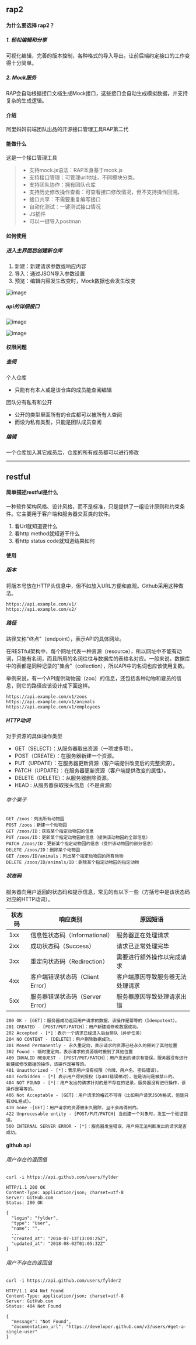 ## rap2

#### 为什么要选择 rap2？
##### 1. 轻松编辑和分享
可视化编辑，完善的版本控制，各种格式的导入导出。让前后端约定接口的工作变得十分简单。

##### 2. Mock服务
RAP会自动根据接口文档生成Mock接口，这些接口会自动生成模拟数据，并支持复杂的生成逻辑。

#### 介绍

阿里妈妈前端团队出品的开源接口管理工具RAP第二代


#### 能做什么

这是一个接口管理工具

> - 支持mock.js语法：RAP本身基于mcok.js
> - 支持接口管理：可管理url地址，不同模块分类。
> - 支持团队协作：拥有团队仓库
> - 支持历史修改操作查看：可查看接口修改情况，但不支持操作回溯。
> - 接口共享：不需要重复编写接口
> - 自动化测试：一键测试接口情况
> - JS插件
> - 可以一键导入postman

#### 如何使用

##### 进入主界面后创建新仓库

1. 新建：新建请求参数或响应内容
1. 导入：通过JSON导入参数设置
1. 预览：编辑内容发生改变时，Mock数据也会发生改变

![image](https://upload-images.jianshu.io/upload_images/6095375-5964d852f5023b39.png?imageMogr2/auto-orient/)

##### api的详细接口

![image](https://upload-images.jianshu.io/upload_images/6095375-e7ca01e0da897bcc.png?imageMogr2/auto-orient/strip%7CimageView2/2/w/700)

![image](https://upload-images.jianshu.io/upload_images/6095375-ab4d84502815f8d3.png?imageMogr2/auto-orient/)

#### 权限问题

##### 查阅

个人仓库
- 只能有有本人或是该仓库的成员能查阅编辑

团队分有私有和公开
- 公开的类型里面所有的仓库都可以被所有人查阅
- 而设为私有类型，只能是团队成员查阅

##### 编辑

一个仓库加入其它成员后，仓库的所有成员都可以进行修改

---

## restful

#### 简单描述restful是什么

一种软件架构风格、设计风格，而不是标准，只是提供了一组设计原则和约束条件。它主要用于客户端和服务器交互类的软件。

1. 看Url就知道要什么
1. 看http method就知道干什么
1. 看http status code就知道结果如何


#### 使用

##### 版本

将版本号放在HTTP头信息中，但不如放入URL方便和直观。Github采用这种做法。

```
https://api.example.com/v1/
https://api.example.com/v2/
```

##### 路径

路径又称"终点"（endpoint），表示API的具体网址。

在RESTful架构中，每个网址代表一种资源（resource），所以网址中不能有动词，只能有名词，而且所用的名词往往与数据库的表格名对应。一般来说，数据库中的表都是同种记录的"集合"（collection），所以API中的名词也应该使用复数。

举例来说，有一个API提供动物园（zoo）的信息，还包括各种动物和雇员的信息，则它的路径应该设计成下面这样。


```
https://api.example.com/v1/zoos
https://api.example.com/v1/animals
https://api.example.com/v1/employees
```


##### HTTP动词

对于资源的具体操作类型

- GET（SELECT）：从服务器取出资源（一项或多项）。
- POST（CREATE）：在服务器新建一个资源。
- PUT（UPDATE）：在服务器更新资源（客户端提供改变后的完整资源）。
- PATCH（UPDATE）：在服务器更新资源（客户端提供改变的属性）。
- DELETE（DELETE）：从服务器删除资源。
- HEAD : 从服务器获取报头信息（不是资源）

###### 举个栗子

```url
GET /zoos：列出所有动物园
POST /zoos：新建一个动物园
GET /zoos/ID：获取某个指定动物园的信息
PUT /zoos/ID：更新某个指定动物园的信息（提供该动物园的全部信息）
PATCH /zoos/ID：更新某个指定动物园的信息（提供该动物园的部分信息）
DELETE /zoos/ID：删除某个动物园
GET /zoos/ID/animals：列出某个指定动物园的所有动物
DELETE /zoos/ID/animals/ID：删除某个指定动物园的指定动物
```


##### 状态码

服务器向用户返回的状态码和提示信息，常见的有以下一些（方括号中是该状态码对应的HTTP动词）。


状态码 |	响应类别|	原因短语
---|---|---
1xx |   信息性状态码（Informational）   |   服务器正在处理请求
2xx |   成功状态码（Success）           |   请求已正常处理完毕
3xx	|   重定向状态码（Redirection）     |	需要进行额外操作以完成请求
4xx	|   客户端错误状态码（Client Error）|	客户端原因导致服务器无法处理请求
5xx	|   服务器错误状态码（Server Error）|	服务器原因导致处理请求出错


```url
200 OK - [GET]：服务器成功返回用户请求的数据，该操作是幂等的（Idempotent）。
201 CREATED - [POST/PUT/PATCH]：用户新建或修改数据成功。
202 Accepted - [*]：表示一个请求已经进入后台排队（异步任务）
204 NO CONTENT - [DELETE]：用户删除数据成功。
301 Moved Permanently - 永久重定向，表示请求的资源已经永久的搬到了其他位置
302 Found - 临时重定向，表示请求的资源临时搬到了其他位置
400 INVALID REQUEST - [POST/PUT/PATCH]：用户发出的请求有错误，服务器没有进行新建或修改数据的操作，该操作是幂等的。
401 Unauthorized - [*]：表示用户没有权限（令牌、用户名、密码错误）。
403 Forbidden - [*] 表示用户得到授权（与401错误相对），但是访问是被禁止的。
404 NOT FOUND - [*]：用户发出的请求针对的是不存在的记录，服务器没有进行操作，该操作是幂等的。
406 Not Acceptable - [GET]：用户请求的格式不可得（比如用户请求JSON格式，但是只有XML格式）。
410 Gone -[GET]：用户请求的资源被永久删除，且不会再得到的。
422 Unprocesable entity - [POST/PUT/PATCH] 当创建一个对象时，发生一个验证错误。
500 INTERNAL SERVER ERROR - [*]：服务器发生错误，用户将无法判断发出的请求是否成功。
```


#### github api

###### 用户存在的返回值

```http
curl -i https://api.github.com/users/fylder

HTTP/1.1 200 OK
Content-Type: application/json; charset=utf-8
Server: GitHub.com
Status: 200 OK

{
  "login": "fylder",
  "type": "User",
  "name": "",
  ...
  "created_at": "2014-07-13T13:00:25Z",
  "updated_at": "2018-08-02T01:05:32Z"
}
```

###### 用户不存在的返回值

```http
curl -i https://api.github.com/users/fylder2

HTTP/1.1 404 Not Found
Content-Type: application/json; charset=utf-8
Server: GitHub.com
Status: 404 Not Found

{
  "message": "Not Found",
  "documentation_url": "https://developer.github.com/v3/users/#get-a-single-user"
}
```

